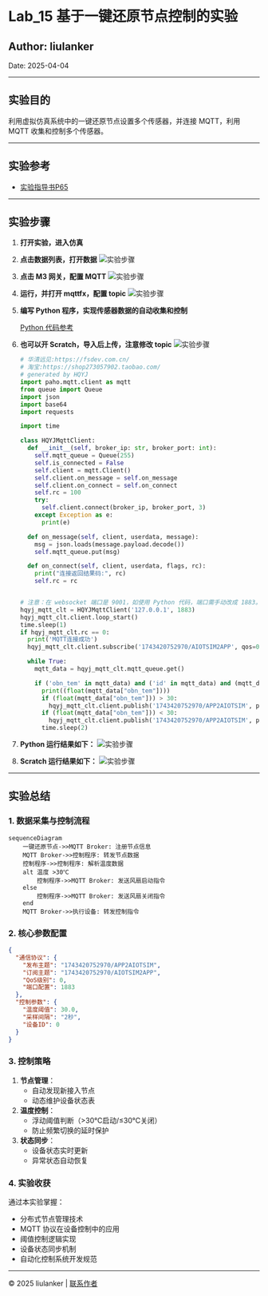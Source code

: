  
# Lab_15 基于一键还原节点控制的实验
## Author: liulanker  
Date: 2025-04-04  

---

## 实验目的

利用虚拟仿真系统中的一键还原节点设置多个传感器，并连接 MQTT，利用 MQTT 收集和控制多个传感器。

---

## 实验参考

- [实验指导书P65](../../实验资料/物联网综合实验---华清远见/02-使用手册/物联网虚拟仿真实验-MQTT部分240412.pdf)

---

## 实验步骤

1. **打开实验，进入仿真**

2. **点击数据列表，打开数据**
   ![实验步骤](./src/001.png)

3. **点击 M3 网关，配置 MQTT**
   ![实验步骤](./src/002.png)

4. **运行，并打开 mqttfx，配置 topic**
   ![实验步骤](./src/003.png)

5. **编写 Python 程序，实现传感器数据的自动收集和控制**

   [Python 代码参考](../../实验资料/物联网综合实验---华清远见/01-程序源码/物联网虚拟仿真软件实验/08-MQTT实验/11_基于一键还原节点的多传感器控制实验.py)

6. **也可以开 Scratch，导入后上传，注意修改 topic**
   ![实验步骤](./src/004.png)

   ```Python
   # 华清远见:https://fsdev.com.cn/
   # 淘宝:https://shop273057902.taobao.com/
   # generated by HQYJ
   import paho.mqtt.client as mqtt
   from queue import Queue
   import json
   import base64
   import requests

   import time

   class HQYJMqttClient:
     def __init__(self, broker_ip: str, broker_port: int):
       self.mqtt_queue = Queue(255)
       self.is_connected = False
       self.client = mqtt.Client()
       self.client.on_message = self.on_message
       self.client.on_connect = self.on_connect
       self.rc = 100
       try:
         self.client.connect(broker_ip, broker_port, 3)
       except Exception as e:
         print(e)

     def on_message(self, client, userdata, message):
       msg = json.loads(message.payload.decode())
       self.mqtt_queue.put(msg)

     def on_connect(self, client, userdata, flags, rc):
       print("连接返回结果码:", rc)
       self.rc = rc


   # 注意：在 websocket 端口是 9001，如使用 Python 代码，端口需手动改成 1883。
   hqyj_mqtt_clt = HQYJMqttClient('127.0.0.1', 1883)
   hqyj_mqtt_clt.client.loop_start()
   time.sleep(1)
   if hqyj_mqtt_clt.rc == 0:
     print('MQTT连接成功')
     hqyj_mqtt_clt.client.subscribe('1743420752970/AIOTSIM2APP', qos=0)

     while True:
       mqtt_data = hqyj_mqtt_clt.mqtt_queue.get()

       if ('obn_tem' in mqtt_data) and ('id' in mqtt_data) and (mqtt_data['id'] == 0):
         print((float(mqtt_data["obn_tem"])))
         if (float(mqtt_data["obn_tem"])) > 30:
           hqyj_mqtt_clt.client.publish('1743420752970/APP2AIOTSIM', payload=json.dumps(({"obn_fan":True, "id":0}),ensure_ascii=False))
         if (float(mqtt_data["obn_tem"])) < 30:
           hqyj_mqtt_clt.client.publish('1743420752970/APP2AIOTSIM', payload=json.dumps(({"obn_fan":False, "id":0}),ensure_ascii=False))
         time.sleep(2)
   ```

7. **Python 运行结果如下：**
   ![实验步骤](./src/006.png)

8. **Scratch 运行结果如下：**
   ![实验步骤](./src/005.png)

---

## 实验总结

### 1. 数据采集与控制流程

```mermaid
sequenceDiagram
    一键还原节点->>MQTT Broker: 注册节点信息
    MQTT Broker->>控制程序: 转发节点数据
    控制程序->>控制程序: 解析温度数据
    alt 温度 >30℃
        控制程序->>MQTT Broker: 发送风扇启动指令
    else
        控制程序->>MQTT Broker: 发送风扇关闭指令
    end
    MQTT Broker->>执行设备: 转发控制指令
```

### 2. 核心参数配置

```json
{
  "通信协议": {
    "发布主题": "1743420752970/APP2AIOTSIM",
    "订阅主题": "1743420752970/AIOTSIM2APP",
    "QoS级别": 0,
    "端口配置": 1883
  },
  "控制参数": {
    "温度阈值": 30.0,
    "采样间隔": "2秒",
    "设备ID": 0
  }
}
```

### 3. 控制策略
1. **节点管理**：
   - 自动发现新接入节点
   - 动态维护设备状态表
2. **温度控制**：
   - 浮动阈值判断（>30℃启动/≤30℃关闭）
   - 防止频繁切换的延时保护
3. **状态同步**：
   - 设备状态实时更新
   - 异常状态自动恢复

### 4. 实验收获

通过本实验掌握：
- 分布式节点管理技术
- MQTT 协议在设备控制中的应用
- 阈值控制逻辑实现
- 设备状态同步机制
- 自动化控制系统开发规范

---

© 2025 liulanker | [联系作者](liulanker@gmail.com)
